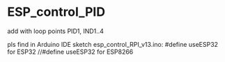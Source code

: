 # ESP_control_PID
add with loop points PID1, IND1..4


pls find in Arduino IDE 
sketch esp_control_RPI_v13.ino:
#define useESP32  for ESP32
//#define useESP32 for ESP8266
